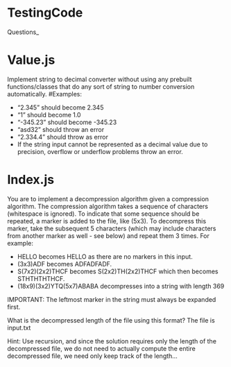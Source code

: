 # TestingCode
Questions_  
# Value.js
Implement string to decimal converter without using any prebuilt functions/classes that do any sort of string to number conversion automatically.
#Examples:
- “2.345” should become 2.345
- “1” should become 1.0
- “-345.23” should become -345.23
- “asd32” should throw an error
- “2.334.4” should throw as error
- If the string input cannot be represented as a decimal value due to precision, overflow or underflow problems throw an error.

# Index.js

You are to implement a decompression algorithm given a compression algorithm.
The compression algorithm takes a sequence of characters (whitespace is ignored). To indicate that some sequence should be repeated, a marker is added to the file, like (5x3). To decompress this marker, take the subsequent 5 characters (which may include characters from another marker as well - see below) and repeat them 3 times. For example:

- HELLO becomes HELLO as there are no markers in this input.
- (3x3)ADF becomes ADFADFADF.
- S(7x2)(2x2)THCF becomes S(2x2)TH(2x2)THCF which then becomes STHTHTHTHCF.
- (18x9)(3x2)YTQ(5x7)ABABA decompresses into a string with length 369

IMPORTANT: The leftmost marker in the string must always be expanded first.

What is the decompressed length of the file using this format? The file is input.txt

Hint: Use recursion, and since the solution requires only the length of the decompressed file, we do not need to actually compute the entire decompressed file, we need only keep track of the length…



